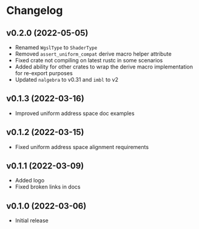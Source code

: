 # Changelog

<!-- ## Unreleased -->

## v0.2.0 (2022-05-05)

- Renamed `WgslType` to `ShaderType`
- Removed `assert_uniform_compat` derive macro helper attribute
- Fixed crate not compiling on latest rustc in some scenarios
- Added ability for other crates to wrap the derive macro implementation for re-export purposes
- Updated `nalgebra` to v0.31 and `imbl` to v2

## v0.1.3 (2022-03-16)

- Improved uniform address space doc examples

## v0.1.2 (2022-03-15)

- Fixed uniform address space alignment requirements

## v0.1.1 (2022-03-09)

- Added logo
- Fixed broken links in docs

## v0.1.0 (2022-03-06)

- Initial release
